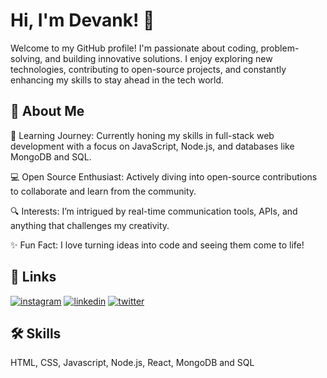 
# Hi, I'm Devank! 👋
Welcome to my GitHub profile! I'm passionate about coding, problem-solving, and building innovative solutions. I enjoy exploring new technologies, contributing to open-source projects, and constantly enhancing my skills to stay ahead in the tech world.

## 🚀 About Me

🌱 Learning Journey: Currently honing my skills in full-stack web development with a focus on JavaScript, Node.js, and databases like MongoDB and SQL.

💻 Open Source Enthusiast: Actively diving into open-source contributions to collaborate and learn from the community.

🔍 Interests: I’m intrigued by real-time communication tools, APIs, and anything that challenges my creativity.

✨ Fun Fact: I love turning ideas into code and seeing them come to life!


## 🔗 Links
[![instagram](https://img.icons8.com/?size=40&id=85154&format=png&color=000000)](https://www.instagram.com/de_code06/)
[![linkedin](https://img.icons8.com/?size=40&id=98960&format=png)](https://www.linkedin.com/in/devank-singh-692371286/)
[![twitter](https://img.icons8.com/?size=40&id=phOKFKYpe00C&format=png&color=000000)](https://x.com/de_code06)


## 🛠 Skills
HTML, CSS, Javascript, Node.js, React, MongoDB and SQL

